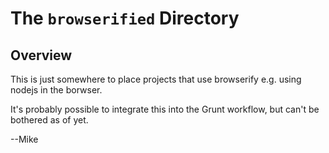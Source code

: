 # The `browserified` Directory

## Overview

This is just somewhere to place projects that use browserify e.g. using nodejs in the borwser.

It's probably possible to integrate this into the Grunt workflow, but can't be bothered as of yet.

--Mike
